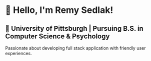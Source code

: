 # 👋 Hello, I'm Remy Sedlak!

📍 University of Pittsburgh | Pursuing B.S. in Computer Science & Psychology  
---
Passionate about developing full stack application with friendly user experiences. 
